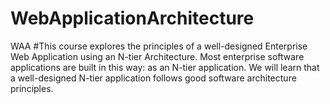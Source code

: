 # WebApplicationArchitecture
WAA
#This course explores the principles of a well-designed Enterprise Web Application using an N-tier Architecture. 
Most enterprise software applications are built in this way: as an N-tier application. 
We will learn that a well-designed N-tier application follows good software architecture principles.
